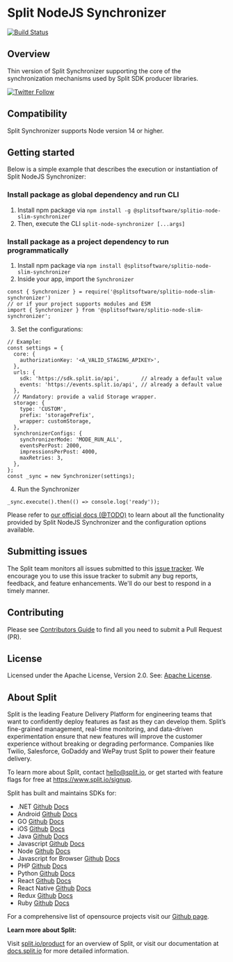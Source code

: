 # Split NodeJS Synchronizer
[![Build Status](https://api.travis-ci.com/splitio/javascript-slim-synchronizer.svg?branch=main)](https://api.travis-ci.com/splitio/javascript-slim-synchronizer)

## Overview
Thin version of Split Synchronizer supporting the core of the synchronization mechanisms used by Split SDK producer libraries.

[![Twitter Follow](https://img.shields.io/twitter/follow/splitsoftware.svg?style=social&label=Follow&maxAge=1529000)](https://twitter.com/intent/follow?screen_name=splitsoftware)

## Compatibility
Split Synchronizer supports Node version 14 or higher.

## Getting started
Below is a simple example that describes the execution or instantiation of Split NodeJS Synchronizer:

### Install package as global dependency and run CLI
1. Install npm package via `npm install -g @splitsoftware/splitio-node-slim-synchronizer`
2. Then, execute the CLI `split-node-synchronizer [...args]`

### Install package as a project dependency to run programmatically
1. Install npm package via `npm install @splitsoftware/splitio-node-slim-synchronizer`
2. Inside your app, import the `Synchronizer`
```
const { Synchronizer } = require('@splitsoftware/splitio-node-slim-synchronizer')
// or if your project supports modules and ESM
import { Synchronizer } from '@splitsoftware/splitio-node-slim-synchronizer';
```

3. Set the configurations:
```
// Example:
const settings = {
  core: {
    authorizationKey: '<A_VALID_STAGING_APIKEY>',
  },
  urls: {
    sdk: 'https://sdk.split.io/api',       // already a default value
    events: 'https://events.split.io/api', // already a default value
  },
  // Mandatory: provide a valid Storage wrapper.
  storage: {
    type: 'CUSTOM',
    prefix: 'storagePrefix',
    wrapper: customStorage,
  },
  synchronizerConfigs: {
    synchronizerMode: 'MODE_RUN_ALL',
    eventsPerPost: 2000,
    impressionsPerPost: 4000,
    maxRetries: 3,
  },
};
const _sync = new Synchronizer(settings);
```

4. Run the Synchronizer
```
_sync.execute().then(() => console.log('ready'));
```

Please refer to [our official docs (@TODO)](https://help.split.io/hc/en-us/articles/360020037072-Split-Evaluator) to learn about all the functionality provided by Split NodeJS Synchronizer and the configuration options available.

## Submitting issues
The Split team monitors all issues submitted to this [issue tracker](https://github.com/splitio/javascript-slim-synchronizer/issues). We encourage you to use this issue tracker to submit any bug reports, feedback, and feature enhancements. We'll do our best to respond in a timely manner.

## Contributing
Please see [Contributors Guide](CONTRIBUTORS-GUIDE.md) to find all you need to submit a Pull Request (PR).

## License
Licensed under the Apache License, Version 2.0. See: [Apache License](http://www.apache.org/licenses/).

## About Split

Split is the leading Feature Delivery Platform for engineering teams that want to confidently deploy features as fast as they can develop them. Split’s fine-grained management, real-time monitoring, and data-driven experimentation ensure that new features will improve the customer experience without breaking or degrading performance. Companies like Twilio, Salesforce, GoDaddy and WePay trust Split to power their feature delivery.

To learn more about Split, contact hello@split.io, or get started with feature flags for free at https://www.split.io/signup.

Split has built and maintains SDKs for:

* .NET [Github](https://github.com/splitio/dotnet-client) [Docs](https://help.split.io/hc/en-us/articles/360020240172--NET-SDK)
* Android [Github](https://github.com/splitio/android-client) [Docs](https://help.split.io/hc/en-us/articles/360020343291-Android-SDK)
* GO [Github](https://github.com/splitio/go-client) [Docs](https://help.split.io/hc/en-us/articles/360020093652-Go-SDK)
* iOS [Github](https://github.com/splitio/ios-client) [Docs](https://help.split.io/hc/en-us/articles/360020401491-iOS-SDK)
* Java [Github](https://github.com/splitio/java-client) [Docs](https://help.split.io/hc/en-us/articles/360020405151-Java-SDK)
* Javascript [Github](https://github.com/splitio/javascript-client) [Docs](https://help.split.io/hc/en-us/articles/360020448791-JavaScript-SDK)
* Node [Github](https://github.com/splitio/javascript-client) [Docs](https://help.split.io/hc/en-us/articles/360020564931-Node-js-SDK)
* Javascript for Browser [Github](https://github.com/splitio/javascript-browser-client) [Docs](https://help.split.io/hc/en-us/articles/360058730852)
* PHP [Github](https://github.com/splitio/php-client) [Docs](https://help.split.io/hc/en-us/articles/360020350372-PHP-SDK)
* Python [Github](https://github.com/splitio/python-client) [Docs](https://help.split.io/hc/en-us/articles/360020359652-Python-SDK)
* React [Github](https://github.com/splitio/react-client) [Docs](https://help.split.io/hc/en-us/articles/360038825091-React-SDK)
* React Native [Github](https://github.com/splitio/react-native-client) [Docs](https://help.split.io/hc/en-us/articles/4406066357901)
* Redux [Github](https://github.com/splitio/redux-client) [Docs](https://help.split.io/hc/en-us/articles/360038851551-Redux-SDK)
* Ruby [Github](https://github.com/splitio/ruby-client) [Docs](https://help.split.io/hc/en-us/articles/360020673251-Ruby-SDK)

For a comprehensive list of opensource projects visit our [Github page](https://github.com/splitio?utf8=%E2%9C%93&query=%20only%3Apublic%20).

**Learn more about Split:**

Visit [split.io/product](https://www.split.io/product) for an overview of Split, or visit our documentation at [docs.split.io](https://help.split.io/hc/en-us) for more detailed information.
